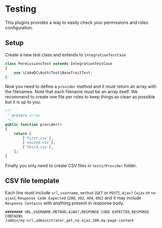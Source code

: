 Testing
====

This plugins provides a way to easily check your permissions and roles configuration.

Setup
-----

Create a new test class and extends to `IntegrationTestCase`
```php
class PermissionsTest extends IntegrationTestCase
{
    use \CakeDC\Auth\Test\BaseTraitTest;
}
```

Now you need to define a `provider` method and it must return an array with the filenames. Note that each filename must be an array itself. We recommend to create one file per roles to keep things as clean as possible but it is up to you.

```php
/**
 * @return array
 */
public function provider()
{
    return [
        ['first.csv'],
        ['second.csv'],
        ['third.csv'],
    ];
}
```

Finally you only need to create CSV files in `tests/Provider` folder.

CSV file template
-----------------

Each line must include `url`, `username`, `method` (`GET` or `POST`), `Ajax?` (`ajax` or `no-ajax`), `Response Code Expected` (`200`, `302`, `404`, etc) and it may include `Response Contains` with anything present in response body.
```csv
######## URL,USERNAME,METHOD,AJAX?,RESPONSE CODE EXPECTED,RESPONSE CONTAINS
/admin/my-url,administrator,get,no-ajax,200,my-page-content
```
